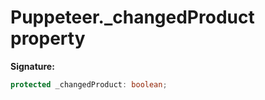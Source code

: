 # Puppeteer.\_changedProduct property

**Signature:**

```typescript
protected _changedProduct: boolean;
```
